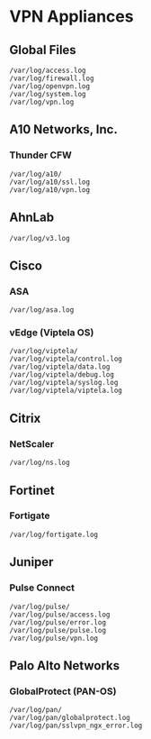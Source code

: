 # VPN Appliances

## Global Files

```
/var/log/access.log
/var/log/firewall.log
/var/log/openvpn.log
/var/log/system.log
/var/log/vpn.log
```

## A10 Networks, Inc.

### Thunder CFW

```
/var/log/a10/
/var/log/a10/ssl.log
/var/log/a10/vpn.log
```

## AhnLab

```
/var/log/v3.log
```

## Cisco

### ASA

```
/var/log/asa.log
```

### vEdge (Viptela OS)

```
/var/log/viptela/
/var/log/viptela/control.log
/var/log/viptela/data.log
/var/log/viptela/debug.log
/var/log/viptela/syslog.log
/var/log/viptela/viptela.log
```

## Citrix

### NetScaler

```
/var/log/ns.log
```

## Fortinet

### Fortigate

```
/var/log/fortigate.log
```

## Juniper

### Pulse Connect

```
/var/log/pulse/
/var/log/pulse/access.log
/var/log/pulse/error.log
/var/log/pulse/pulse.log
/var/log/pulse/vpn.log
```

## Palo Alto Networks

### GlobalProtect (PAN-OS)

```
/var/log/pan/
/var/log/pan/globalprotect.log
/var/log/pan/sslvpn_ngx_error.log
```